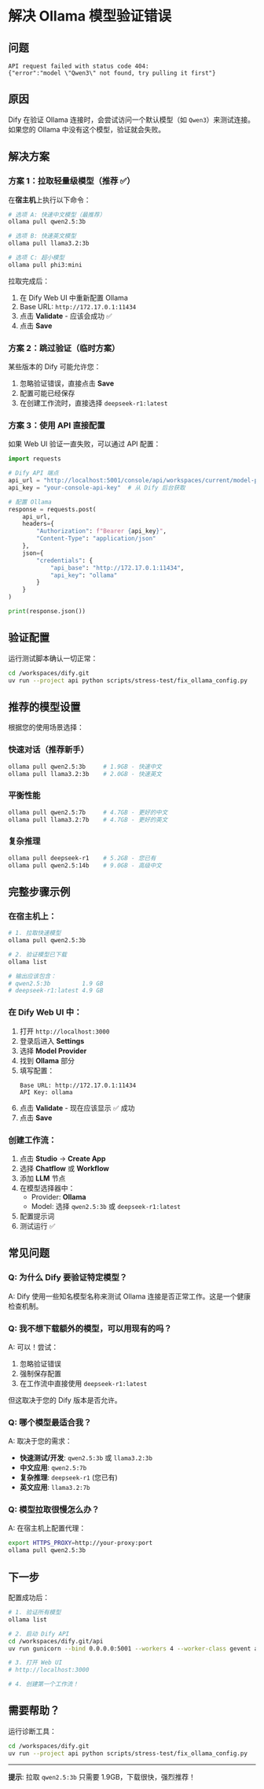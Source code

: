 # 解决 Ollama 模型验证错误

## 问题

```
API request failed with status code 404: 
{"error":"model \"Qwen3\" not found, try pulling it first"}
```

## 原因

Dify 在验证 Ollama 连接时，会尝试访问一个默认模型（如 `Qwen3`）来测试连接。如果您的 Ollama 中没有这个模型，验证就会失败。

## 解决方案

### 方案 1：拉取轻量级模型（推荐 ✅）

在**宿主机**上执行以下命令：

```bash
# 选项 A: 快速中文模型（最推荐）
ollama pull qwen2.5:3b

# 选项 B: 快速英文模型
ollama pull llama3.2:3b

# 选项 C: 超小模型
ollama pull phi3:mini
```

拉取完成后：
1. 在 Dify Web UI 中重新配置 Ollama
2. Base URL: `http://172.17.0.1:11434`
3. 点击 **Validate** - 应该会成功 ✅
4. 点击 **Save**

### 方案 2：跳过验证（临时方案）

某些版本的 Dify 可能允许您：

1. 忽略验证错误，直接点击 **Save**
2. 配置可能已经保存
3. 在创建工作流时，直接选择 `deepseek-r1:latest`

### 方案 3：使用 API 直接配置

如果 Web UI 验证一直失败，可以通过 API 配置：

```python
import requests

# Dify API 端点
api_url = "http://localhost:5001/console/api/workspaces/current/model-providers/ollama"
api_key = "your-console-api-key"  # 从 Dify 后台获取

# 配置 Ollama
response = requests.post(
    api_url,
    headers={
        "Authorization": f"Bearer {api_key}",
        "Content-Type": "application/json"
    },
    json={
        "credentials": {
            "api_base": "http://172.17.0.1:11434",
            "api_key": "ollama"
        }
    }
)

print(response.json())
```

## 验证配置

运行测试脚本确认一切正常：

```bash
cd /workspaces/dify.git
uv run --project api python scripts/stress-test/fix_ollama_config.py
```

## 推荐的模型设置

根据您的使用场景选择：

### 快速对话（推荐新手）

```bash
ollama pull qwen2.5:3b     # 1.9GB - 快速中文
ollama pull llama3.2:3b    # 2.0GB - 快速英文
```

### 平衡性能

```bash
ollama pull qwen2.5:7b     # 4.7GB - 更好的中文
ollama pull llama3.2:7b    # 4.7GB - 更好的英文
```

### 复杂推理

```bash
ollama pull deepseek-r1    # 5.2GB - 您已有
ollama pull qwen2.5:14b    # 9.0GB - 高级中文
```

## 完整步骤示例

### 在宿主机上：

```bash
# 1. 拉取快速模型
ollama pull qwen2.5:3b

# 2. 验证模型已下载
ollama list

# 输出应该包含：
# qwen2.5:3b         1.9 GB
# deepseek-r1:latest 4.9 GB
```

### 在 Dify Web UI 中：

1. 打开 `http://localhost:3000`
2. 登录后进入 **Settings**
3. 选择 **Model Provider**
4. 找到 **Ollama** 部分
5. 填写配置：
   ```
   Base URL: http://172.17.0.1:11434
   API Key: ollama
   ```
6. 点击 **Validate** - 现在应该显示 ✅ 成功
7. 点击 **Save**

### 创建工作流：

1. 点击 **Studio** → **Create App**
2. 选择 **Chatflow** 或 **Workflow**
3. 添加 **LLM** 节点
4. 在模型选择器中：
   - Provider: **Ollama**
   - Model: 选择 `qwen2.5:3b` 或 `deepseek-r1:latest`
5. 配置提示词
6. 测试运行 ✅

## 常见问题

### Q: 为什么 Dify 要验证特定模型？

A: Dify 使用一些知名模型名称来测试 Ollama 连接是否正常工作。这是一个健康检查机制。

### Q: 我不想下载额外的模型，可以用现有的吗？

A: 可以！尝试：
1. 忽略验证错误
2. 强制保存配置
3. 在工作流中直接使用 `deepseek-r1:latest`

但这取决于您的 Dify 版本是否允许。

### Q: 哪个模型最适合我？

A: 取决于您的需求：
- **快速测试/开发**: `qwen2.5:3b` 或 `llama3.2:3b`
- **中文应用**: `qwen2.5:7b`
- **复杂推理**: `deepseek-r1` (您已有)
- **英文应用**: `llama3.2:7b`

### Q: 模型拉取很慢怎么办？

A: 在宿主机上配置代理：
```bash
export HTTPS_PROXY=http://your-proxy:port
ollama pull qwen2.5:3b
```

## 下一步

配置成功后：

```bash
# 1. 验证所有模型
ollama list

# 2. 启动 Dify API
cd /workspaces/dify.git/api
uv run gunicorn --bind 0.0.0.0:5001 --workers 4 --worker-class gevent app:app

# 3. 打开 Web UI
# http://localhost:3000

# 4. 创建第一个工作流！
```

## 需要帮助？

运行诊断工具：
```bash
cd /workspaces/dify.git
uv run --project api python scripts/stress-test/fix_ollama_config.py
```

---

**提示**: 拉取 `qwen2.5:3b` 只需要 1.9GB，下载很快，强烈推荐！

